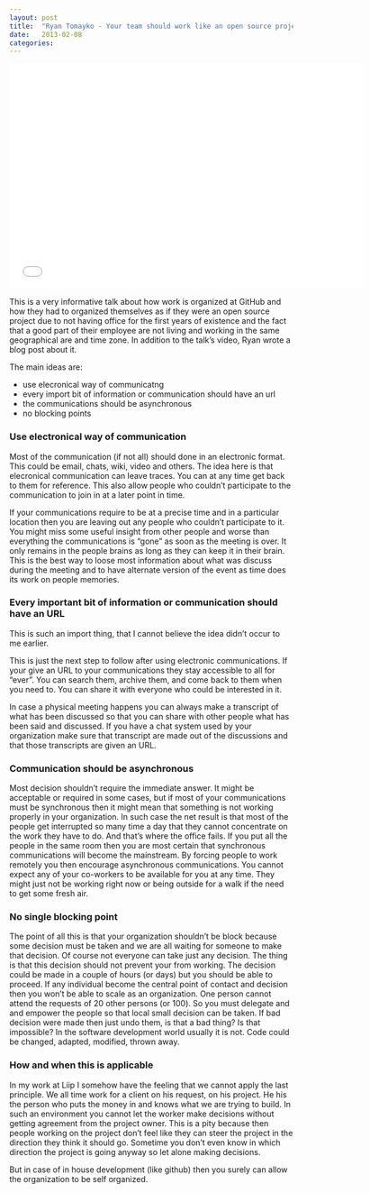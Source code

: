 ```yaml
---
layout: post
title:  "Ryan Tomayko - Your team should work like an open source project"
date:   2013-02-08
categories: 
---
```


<iframe width="628" height="400" src="//www.youtube.com/embed/mrONxcyQo4E" frameborder="0" allowfullscreen></iframe>

This is a very informative talk about how work is organized at GitHub and how they had to organized themselves as if they were an open source project due to not having office for the first years of existence and the fact that a good part of their employee are not living and working in the same geographical are and time zone.
In addition to the talk’s video, Ryan wrote a blog post about it.

The main ideas are:

+ use elecronical way of communicatng
+ every import bit of information or communication should have an url
+ the communications should be asynchronous
+ no blocking points

### Use electronical way of communication 

Most of the communication (if not all) should done in an electronic format. This could be email, chats, wiki, video and others. The idea here is that elecronical communication can leave traces. You can at any time get back to them for reference. This also allow people who couldn’t participate to the communication to join in at a later point in time.

If your communications require to be at a precise time and in a particular location then you are leaving out any people who couldn’t participate to it. You might miss some useful insight from other people and worse than everything the communications is “gone” as soon as the meeting is over. It only remains in the people brains as long as they can keep it in their brain. This is the best way to loose most information about what was discuss during the meeting and to have alternate version of the event as time does its work on people memories.

### Every important bit of information or communication should have an URL

This is such an import thing, that I cannot believe the idea didn’t occur to me earlier.

This is just the next step to follow after using electronic communications. If your give an URL to your communications they stay accessible to all for “ever”. You can search them, archive them, and come back to them when you need to. You can share it with everyone who could be interested in it.

In case a physical meeting happens you can always make a transcript of what has been discussed so that you can share with other people what has been said and discussed. If you have a chat system used by your organization make sure that transcript are made out of the discussions and that those transcripts are given an URL.

### Communication should be asynchronous

Most decision shouldn’t require the immediate answer. It might be acceptable or required in some cases, but if most of your communications must be synchronous then it might mean that something is not working properly in your organization. In such case the net result is that most of the people get interrupted so many time a day that they cannot concentrate on the work they have to do. And that’s where the office fails. If you put all the people in the same room then you are most certain that synchronous communications will become the mainstream. By forcing people to work remotely you then encourage asynchronous communications. You cannot expect any of your co-workers to be available for you at any time. They might just not be working right now or being outside for a walk if the need to get some fresh air.


### No single blocking point

The point of all this is that your organization shouldn’t be block because some decision must be taken and we are all waiting for someone to make that decision. Of course not everyone can take just any decision. The thing is that this decision should not prevent your from working. The decision could be made in a couple of hours (or days) but you should be able to proceed. If any individual become the central point of contact and decision then you won’t be able to scale as an organization. One person cannot attend the requests of 20 other persons (or 100). So you must delegate and and empower the people so that local small decision can be taken. If bad decision were made then just undo them, is that a bad thing? Is that impossible? In the software development world usually it is not. Code could be changed, adapted, modified, thrown away.


### How and when this is applicable

In my work at Liip I somehow have the feeling that we cannot apply the last principle. We all time work for a client on his request, on his project. He his the person who puts the money in and knows what we are trying to build. In such an environment you cannot let the worker make decisions without getting agreement from the project owner. This is a pity because then people working on the project don’t feel like they can steer the project in the direction they think it should go. Sometime you don’t even know in which direction the project is going anyway so let alone making decisions.

But in case of in house development (like github) then you surely can allow the organization to be self organized.

